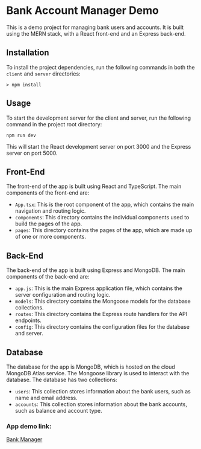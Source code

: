 # Bank Account Manager Demo

This is a demo project for managing bank users and accounts. It is built using the MERN stack, with a React front-end and an Express back-end.

## Installation

To install the project dependencies, run the following commands in both the `client` and `server` directories:

```
> npm install
```


## Usage

To start the development server for the client and server, run the following command in the project root directory:

```
npm run dev
```


This will start the React development server on port 3000 and the Express server on port 5000.

## Front-End

The front-end of the app is built using React and TypeScript. The main components of the front-end are:

- `App.tsx`: This is the root component of the app, which contains the main navigation and routing logic.
- `components`: This directory contains the individual components used to build the pages of the app.
- `pages`: This directory contains the pages of the app, which are made up of one or more components.

## Back-End

The back-end of the app is built using Express and MongoDB. The main components of the back-end are:

- `app.js`: This is the main Express application file, which contains the server configuration and routing logic.
- `models`: This directory contains the Mongoose models for the database collections.
- `routes`: This directory contains the Express route handlers for the API endpoints.
- `config`: This directory contains the configuration files for the database and server.

## Database

The database for the app is MongoDB, which is hosted on the cloud MongoDB Atlas service. The Mongoose library is used to interact with the database. The database has two collections:

- `users`: This collection stores information about the bank users, such as name and email address.
- `accounts`: This collection stores information about the bank accounts, such as balance and account type.

### App demo link:
[Bank Manager](https://elad-bank-fullstack.netlify.app/)




